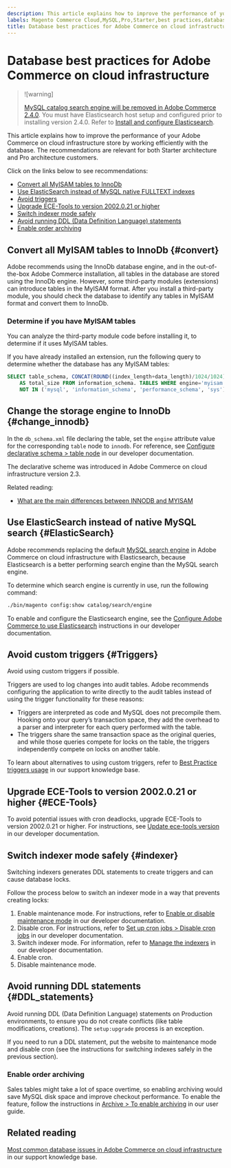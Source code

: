 ```yaml
---
description: This article explains how to improve the performance of your Adobe Commerce on cloud infrastructure store by working efficiently with the database. The recommendations are relevant for both Starter architecture and Pro architecture customers.
labels: Magento Commerce Cloud,MySQL,Pro,Starter,best practices,database,ece-tools,lock,performance,triggers,Adobe Commerce,cloud infrastructure
title: Database best practices for Adobe Commerce on cloud infrastructure
---
```


# Database best practices for Adobe Commerce on cloud infrastructure

>![warning]
>
> [MySQL catalog search engine will be removed in Adobe Commerce 2.4.0](https://support.magento.com/hc/en-us/articles/360043144271-MySQL-catalog-search-engine-will-be-removed-in-all-versions-of-Magento-2-4-0). You must have Elasticsearch host setup and configured prior to installing version 2.4.0. Refer to [Install and configure Elasticsearch](https://devdocs.magento.com/guides/v2.3/config-guide/elasticsearch/es-overview.html).

This article explains how to improve the performance of your Adobe Commerce on cloud infrastructure store by working efficiently with the database. The recommendations are relevant for both Starter architecture and Pro architecture customers.

Click on the links below to see recommendations:

* [Convert all MyISAM tables to InnoDb](#convert)
* [Use ElasticSearch instead of MySQL native FULLTEXT indexes](#ElasticSearch)
* [Avoid triggers](#Triggers)
* [Upgrade ECE-Tools to version 2002.0.21 or higher](#ECE-Tools)
* [Switch indexer mode safely](#indexer)
* [Avoid running DDL (Data Definition Language) statements](#DDL_statements)
* [Enable order archiving](#enable-order-archiving)

## Convert all MyISAM tables to InnoDb {#convert}

Adobe recommends using the InnoDb database engine, and in the out-of-the-box Adobe Commerce installation, all tables in the database are stored using the InnoDb engine. However, some third-party modules (extensions) can introduce tables in the MyISAM format. After you install a third-party module, you should check the database to identify any tables in MyISAM format and convert them to InnoDb.

### Determine if you have MyISAM tables

You can analyze the third-party module code before installing it, to determine if it uses MyISAM tables.

If you have already installed an extension, run the following query to determine whether the database has any MyISAM tables:

```sql
SELECT table_schema, CONCAT(ROUND((index_length+data_length)/1024/1024),'MB')
    AS total_size FROM information_schema. TABLES WHERE engine='myisam' AND table_schema
    NOT IN ('mysql', 'information_schema', 'performance_schema', 'sys');
```

## Change the storage engine to InnoDb {#change_innodb}

In the `db_schema.xml` file declaring the table, set the `engine` attribute value for the corresponding `table` node to `innodb`. For reference, see [Configure declarative schema > table node](https://devdocs.magento.com/guides/v2.3/extension-dev-guide/declarative-schema/db-schema.html#table-node) in our developer documentation.

The declarative scheme was introduced in Adobe Commerce on cloud infrastructure version 2.3.

Related reading:

* [What are the main differences between INNODB and MYISAM](http://www.expertphp.in/article/what-are-the-main-differences-between-innodb-and-myisam)

## Use ElasticSearch instead of native MySQL search {#ElasticSearch}

Adobe recommends replacing the default [MySQL search engine](https://support.magento.com/hc/en-us/articles/360043144271-MySQL-catalog-search-engine-will-be-removed-in-Magento-2-4-0) in Adobe Commerce on cloud infrastructure with Elasticsearch, because Elasticsearch is a better performing search engine than the MySQL search engine.

To determine which search engine is currently in use, run the following command:

```bash
./bin/magento config:show catalog/search/engine
```

To enable and configure the Elasticsearch engine, see the [Configure Adobe Commerce to use Elasticsearch](https://devdocs.magento.com/cloud/project/project-conf-files_services-elastic.html) instructions in our developer documentation.

## Avoid custom triggers {#Triggers}

Avoid using custom triggers if possible.

Triggers are used to log changes into audit tables. Adobe recommends configuring the application to write directly to the audit tables instead of using the trigger functionality for these reasons:

* Triggers are interpreted as code and MySQL does not precompile them. Hooking onto your query’s transaction space, they add the overhead to a parser and interpreter for each query performed with the table.
* The triggers share the same transaction space as the original queries, and while those queries compete for locks on the table, the triggers independently compete on locks on another table.

To learn about alternatives to using custom triggers, refer to [Best Practice triggers usage](https://support.magento.com/hc/en-us/articles/360048050352) in our support knowledge base.

## Upgrade ECE-Tools to version 2002.0.21 or higher {#ECE-Tools}

To avoid potential issues with cron deadlocks, upgrade ECE-Tools to version 2002.0.21 or higher. For instructions, see [Update ece-tools version](https://devdocs.magento.com/cloud/project/ece-tools-update.html) in our developer documentation.

## Switch indexer mode safely {#indexer}

Switching indexers generates DDL statements to create triggers and can cause database locks.

Follow the process below to switch an indexer mode in a way that prevents creating locks:

1. Enable maintenance mode. For instructions, refer to [Enable or disable maintenance mode](https://devdocs.magento.com/guides/v2.3/install-gde/install/cli/install-cli-subcommands-maint.html) in our developer documentation.
1. Disable cron. For instructions, refer to [Set up cron jobs > Disable cron jobs](https://devdocs.magento.com/cloud/configure/setup-cron-jobs.html#disable-cron-jobs) in our developer documentation.
1. Switch indexer mode. For information, refer to [Manage the indexers](https://devdocs.magento.com/guides/v2.3/config-guide/cli/config-cli-subcommands-index.html) in our developer documentation.
1. Enable cron.
1. Disable maintenance mode.

## Avoid running DDL statements {#DDL_statements}

Avoid running DDL (Data Definition Language) statements on Production environments, to ensure you do not create conflicts (like table modifications, creations). The `setup:upgrade` process is an exception.

If you need to run a DDL statement, put the website to maintenance mode and disable cron (see the instructions for switching indexes safely in the previous section).

### Enable order archiving

Sales tables might take a lot of space overtime, so enabling archiving would save MySQL disk space and improve checkout performance.
To enable the feature, follow the instructions in [Archive > To enable archiving](https://docs.magento.com/user-guide/sales/order-archive.html#to-enable-archiving) in our user guide.

## Related reading

[Most common database issues in Adobe Commerce on cloud infrastructure](https://support.magento.com/hc/en-us/articles/360041739651) in our support knowledge base.